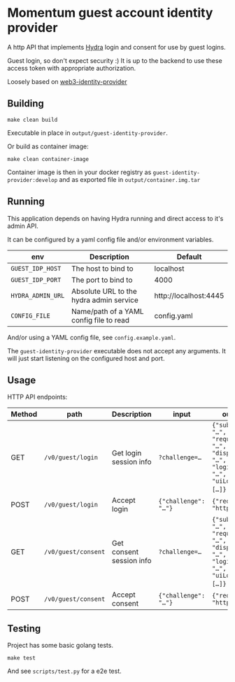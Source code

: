 # Momentum guest account identity provider

A http API that implements [Hydra](https://www.ory.sh/docs/hydra) 
login and consent for use by guest logins.

Guest login, so don't expect security :)
It is up to the backend to use these access token with appropriate authorization.

Loosely based on [web3-identity-provider](https://github.com/OdysseyMomentumExperience/web3-identity-provider)


## Building

```console
make clean build
```

Executable in place in `output/guest-identity-provider`.

Or build as container image:

```console
make clean container-image
```

Container image is then in your docker registry as `guest-identity-provider:develop`
and as exported file in `output/container.img.tar`


## Running

This application depends on having Hydra running and direct access to it's admin API.

It can be configured by a yaml config file and/or environment variables.

| env | Description | Default |
| --- | --- | --- |
| `GUEST_IDP_HOST` | The host to bind to | localhost |
| `GUEST_IDP_PORT` | The port to bind to | 4000 |
| `HYDRA_ADMIN_URL` | Absolute URL to the hydra admin service | http://localhost:4445 |
| `CONFIG_FILE` | Name/path of a YAML config file to read | config.yaml |

And/or using a YAML config file, see `config.example.yaml`.

The `guest-identity-provider` executable does not accept any arguments. It will just start listening on the configured host and port.


## Usage

HTTP API endpoints:

|Method | path | Description | input | output |
| --- | --- | --- | --- | --- |
|GET | `/v0/guest/login`   | Get login session info | `?challenge=…` | `{"subject": "…", "requestURL: "…", "display": "…", "loginHint": "…", "uiLocales": […]}` "
|POST | `/v0/guest/login`   | Accept login | `{"challenge": "…"}` | `{"redirect": "https://…"}`
|GET | `/v0/guest/consent`   | Get consent session info | `?challenge=…` | `{"subject": "…", "requestURL: "…", "display": "…", "loginHint": "…", "uiLocales": […]}` "
|POST | `/v0/guest/consent` | Accept consent | `{"challenge": "…"}` | `{"redirect": "https://…"}`


## Testing

Project has some basic golang tests.

```console
make test
```

And see `scripts/test.py` for a e2e test.
